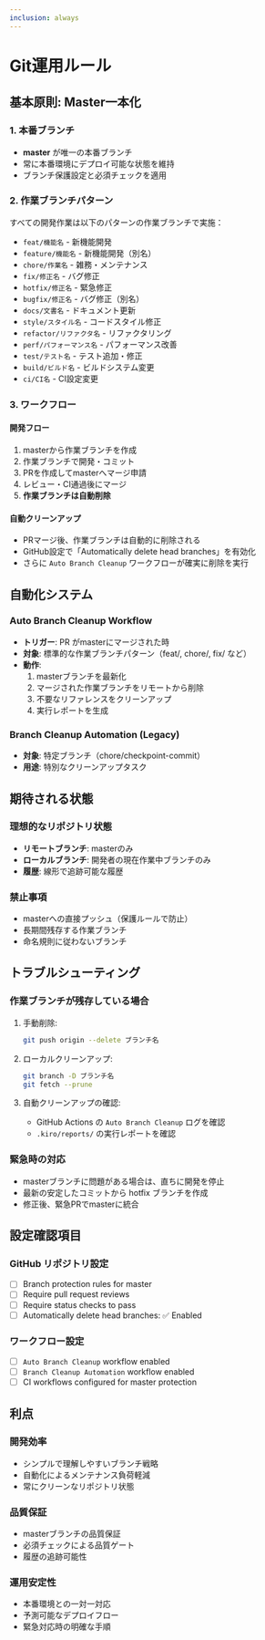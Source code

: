 ```yaml
---
inclusion: always
---
```


# Git運用ルール

## 基本原則: Master一本化

### 1. 本番ブランチ
- **master** が唯一の本番ブランチ
- 常に本番環境にデプロイ可能な状態を維持
- ブランチ保護設定と必須チェックを適用

### 2. 作業ブランチパターン
すべての開発作業は以下のパターンの作業ブランチで実施：

- `feat/機能名` - 新機能開発
- `feature/機能名` - 新機能開発（別名）
- `chore/作業名` - 雑務・メンテナンス
- `fix/修正名` - バグ修正
- `hotfix/修正名` - 緊急修正
- `bugfix/修正名` - バグ修正（別名）
- `docs/文書名` - ドキュメント更新
- `style/スタイル名` - コードスタイル修正
- `refactor/リファクタ名` - リファクタリング
- `perf/パフォーマンス名` - パフォーマンス改善
- `test/テスト名` - テスト追加・修正
- `build/ビルド名` - ビルドシステム変更
- `ci/CI名` - CI設定変更

### 3. ワークフロー

#### 開発フロー
1. masterから作業ブランチを作成
2. 作業ブランチで開発・コミット
3. PRを作成してmasterへマージ申請
4. レビュー・CI通過後にマージ
5. **作業ブランチは自動削除**

#### 自動クリーンアップ
- PRマージ後、作業ブランチは自動的に削除される
- GitHub設定で「Automatically delete head branches」を有効化
- さらに `Auto Branch Cleanup` ワークフローが確実に削除を実行

## 自動化システム

### Auto Branch Cleanup Workflow
- **トリガー**: PR がmasterにマージされた時
- **対象**: 標準的な作業ブランチパターン（feat/, chore/, fix/ など）
- **動作**:
  1. masterブランチを最新化
  2. マージされた作業ブランチをリモートから削除
  3. 不要なリファレンスをクリーンアップ
  4. 実行レポートを生成

### Branch Cleanup Automation (Legacy)
- **対象**: 特定ブランチ（chore/checkpoint-commit）
- **用途**: 特別なクリーンアップタスク

## 期待される状態

### 理想的なリポジトリ状態
- **リモートブランチ**: masterのみ
- **ローカルブランチ**: 開発者の現在作業中ブランチのみ
- **履歴**: 線形で追跡可能な履歴

### 禁止事項
- masterへの直接プッシュ（保護ルールで防止）
- 長期間残存する作業ブランチ
- 命名規則に従わないブランチ

## トラブルシューティング

### 作業ブランチが残存している場合
1. 手動削除:
   ```bash
   git push origin --delete ブランチ名
   ```

2. ローカルクリーンアップ:
   ```bash
   git branch -D ブランチ名
   git fetch --prune
   ```

3. 自動クリーンアップの確認:
   - GitHub Actions の `Auto Branch Cleanup` ログを確認
   - `.kiro/reports/` の実行レポートを確認

### 緊急時の対応
- masterブランチに問題がある場合は、直ちに開発を停止
- 最新の安定したコミットから hotfix ブランチを作成
- 修正後、緊急PRでmasterに統合

## 設定確認項目

### GitHub リポジトリ設定
- [ ] Branch protection rules for master
- [ ] Require pull request reviews
- [ ] Require status checks to pass
- [ ] Automatically delete head branches: ✅ Enabled

### ワークフロー設定
- [ ] `Auto Branch Cleanup` workflow enabled
- [ ] `Branch Cleanup Automation` workflow enabled
- [ ] CI workflows configured for master protection

## 利点

### 開発効率
- シンプルで理解しやすいブランチ戦略
- 自動化によるメンテナンス負荷軽減
- 常にクリーンなリポジトリ状態

### 品質保証
- masterブランチの品質保証
- 必須チェックによる品質ゲート
- 履歴の追跡可能性

### 運用安定性
- 本番環境との一対一対応
- 予測可能なデプロイフロー
- 緊急対応時の明確な手順